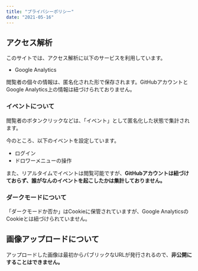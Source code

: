 ```yaml
---
title: "プライバシーポリシー"
date: "2021-05-16"
---
```


## アクセス解析

このサイトでは、アクセス解析に以下のサービスを利用しています。

- Google Analytics

閲覧者の個々の情報は、匿名化された形で保存されます。GitHubアカウントとGoogle Analytics上の情報は紐づけられておりません。

### イベントについて

閲覧者のボタンクリックなどは、「イベント」として匿名化した状態で集計されます。

今のところ、以下のイベントを設定しています。

- ログイン
- ドロワーメニューの操作

また、リアルタイムでイベントは閲覧可能ですが、**GitHubアカウントは紐づけておらず、誰がなんのイベントを起こしたかは集計しておりません。**

### ダークモードについて

「ダークモードか否か」はCookieに保管されていますが、Google AnalyticsのCookieとは紐づけられていません。

## 画像アップロードについて

アップロードした画像は最初からパブリックなURLが発行されるので、**非公開にすることはできません。**
